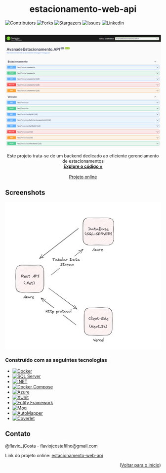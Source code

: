 <a name="readme-top"></a>
<h1 align="center">estacionamento-web-api</h1>

[![Contributors][contributors-shield]][contributors-url]
[![Forks][forks-shield]][forks-url]
[![Stargazers][stars-shield]][stars-url]
[![Issues][issues-shield]][issues-url]
[![LinkedIn][linkedin-shield]][linkedin-url]

<br />
<div align="center">
  <a href="https://github.com/Flaviojcf/estacionamento-backend">
    <img src="/public/estacionamento-web-api.png" alt="Logo">
  </a>


  <p align="center">
    Este projeto trata-se de um backend dedicado ao eficiente gerenciamento de estacionamentos
    <br />
    <a href="https://github.com/Flaviojcf/estacionamento-backend"><strong>Explore o código »</strong></a>
    <br />
    <br />
    <a href="https://estacionamento-web-api.azurewebsites.net/swagger/index.html">Projeto online</a>
  </p>
</div>


## Screenshots

<div align="center">
    <img src="/public/simple-architecture.jpg"  >
</div>

### Construído com as seguintes tecnologias
- [![Docker](https://img.shields.io/badge/Docker-2496ED?style=for-the-badge&logo=Docker&logoColor=white)](https://www.docker.com/)
- [![SQL Server](https://img.shields.io/badge/SQL%20Server-CC2927?style=for-the-badge&logo=Microsoft%20SQL%20Server&logoColor=white)](https://www.microsoft.com/pt-br/sql-server)
- [![.NET](https://img.shields.io/badge/.NET-5C2D91?style=for-the-badge&logo=.NET&logoColor=white)](https://dotnet.microsoft.com/)
- [![Docker Compose](https://img.shields.io/badge/Docker%20Compose-2496ED?style=for-the-badge&logo=Docker&logoColor=white)](https://docs.docker.com/compose/)
- [![Azure](https://img.shields.io/badge/Azure-0089D6?style=for-the-badge&logo=Microsoft%20Azure&logoColor=white)](https://azure.microsoft.com/pt-br/)
- [![XUnit](https://img.shields.io/badge/XUnit-5C2D91?style=for-the-badge&logo=xunit&logoColor=white)](https://xunit.net/)
- [![Entity Framework](https://img.shields.io/badge/Entity%20Framework-512BD4?style=for-the-badge&logo=.NET&logoColor=white)](https://docs.microsoft.com/pt-br/ef/)
- [![Moq](https://img.shields.io/badge/Moq-00A74A?style=for-the-badge&logo=moq&logoColor=white)](https://github.com/Moq/moq4)
- [![AutoMapper](https://img.shields.io/badge/AutoMapper-006400?style=for-the-badge&logo=AutoMapper&logoColor=white)](https://automapper.org/)
- [![Coverlet](https://img.shields.io/badge/Coverlet-512BD4?style=for-the-badge&logo=.NET&logoColor=white)](https://coverlet.dev/)

## Contato
[@flavio_jCosta](mailto:flaviojcostafilho@gmail.com) - flaviojcostafilho@gmail.com

Link do projeto online: [estacionamento-web-api](https://estacionamento-web-api.azurewebsites.net/swagger/index.html)

<p align="right">(<a href="#readme-top">Voltar para o início</a>)</p>


[contributors-shield]: https://img.shields.io/github/contributors/flaviojcf/estacionamento-backend.svg?style=for-the-badge
[contributors-url]: https://github.com/flaviojcf/estacionamento-backend/graphs/contributors
[forks-shield]: https://img.shields.io/github/forks/flaviojcf/estacionamento-backend.svg?style=for-the-badge
[forks-url]: https://github.com/flaviojcf/estacionamento-backend/network/members
[stars-shield]: https://img.shields.io/github/stars/flaviojcf/estacionamento-backend.svg?style=for-the-badge
[stars-url]: https://github.com/flaviojcf/estacionamento-backend/stargazers
[issues-shield]: https://img.shields.io/github/issues/flaviojcf/estacionamento-backend.svg?style=for-the-badge
[issues-url]: https://github.com/flaviojcf/estacionamento-backend/issues
[linkedin-shield]: https://img.shields.io/badge/-LinkedIn-black.svg?style=for-the-badge&logo=linkedin&colorB=555
[linkedin-url]: https://www.linkedin.com/in/flávio-jcosta
